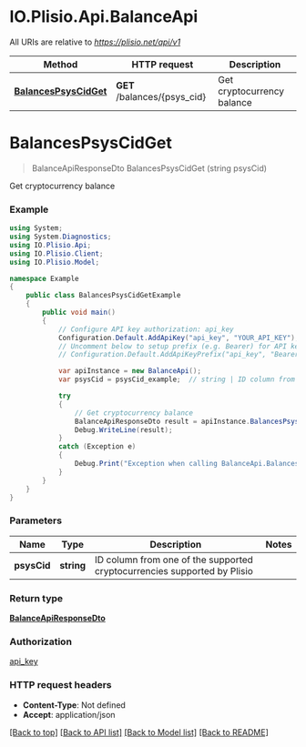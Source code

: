 # IO.Plisio.Api.BalanceApi

All URIs are relative to *https://plisio.net/api/v1*

Method | HTTP request | Description
------------- | ------------- | -------------
[**BalancesPsysCidGet**](BalanceApi.md#balancespsyscidget) | **GET** /balances/{psys_cid} | Get cryptocurrency balance

<a name="balancespsyscidget"></a>
# **BalancesPsysCidGet**
> BalanceApiResponseDto BalancesPsysCidGet (string psysCid)

Get cryptocurrency balance

### Example
```csharp
using System;
using System.Diagnostics;
using IO.Plisio.Api;
using IO.Plisio.Client;
using IO.Plisio.Model;

namespace Example
{
    public class BalancesPsysCidGetExample
    {
        public void main()
        {
            // Configure API key authorization: api_key
            Configuration.Default.AddApiKey("api_key", "YOUR_API_KEY");
            // Uncomment below to setup prefix (e.g. Bearer) for API key, if needed
            // Configuration.Default.AddApiKeyPrefix("api_key", "Bearer");

            var apiInstance = new BalanceApi();
            var psysCid = psysCid_example;  // string | ID column from one of the supported cryptocurrencies supported by Plisio

            try
            {
                // Get cryptocurrency balance
                BalanceApiResponseDto result = apiInstance.BalancesPsysCidGet(psysCid);
                Debug.WriteLine(result);
            }
            catch (Exception e)
            {
                Debug.Print("Exception when calling BalanceApi.BalancesPsysCidGet: " + e.Message );
            }
        }
    }
}
```

### Parameters

Name | Type | Description  | Notes
------------- | ------------- | ------------- | -------------
 **psysCid** | **string**| ID column from one of the supported cryptocurrencies supported by Plisio | 

### Return type

[**BalanceApiResponseDto**](BalanceApiResponseDto.md)

### Authorization

[api_key](../README.md#api_key)

### HTTP request headers

 - **Content-Type**: Not defined
 - **Accept**: application/json

[[Back to top]](#) [[Back to API list]](../README.md#documentation-for-api-endpoints) [[Back to Model list]](../README.md#documentation-for-models) [[Back to README]](../README.md)
